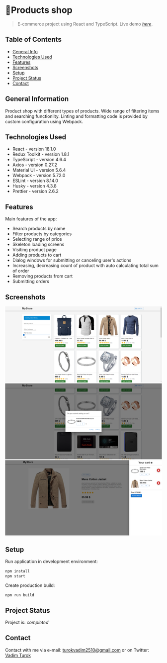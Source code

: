 # 🏪Products shop
> E-commerce project using React and TypeScript.
> Live demo [_here_](https://vadimturok.github.io/products-shop/#/). <!-- If you have the project hosted somewhere, include the link here. -->

## Table of Contents
* [General Info](#general-information)
* [Technologies Used](#technologies-used)
* [Features](#features)
* [Screenshots](#screenshots)
* [Setup](#setup)
* [Project Status](#project-status)
* [Contact](#contact)
<!-- * [License](#license) -->


## General Information
Product shop with different types of products. Wide range of filtering items and searching functionlity.
Linting and formatting code is provided by custom configuration using Webpack.


## Technologies Used
- React - version 18.1.0
- Redux Toolkit - version 1.8.1
- TypeScript - version 4.6.4
- Axios - version 0.27.2
- Material UI - version 5.6.4
- Webpack - version 5.72.0
- ESLint - version 8.14.0
- Husky - version 4.3.8
- Prettier - version 2.6.2


## Features
Main features of the app:
- Search products by name
- Filter products by categories
- Selecting range of price
- Skeleton loading screens
- Visiting product page
- Adding products to cart
- Dialog windows for submitting or canceling user's actions
- Increasing, decreasing count of product with auto calculating total sum of order
- Removing products from cart
- Submitting orders


## Screenshots
<img src="./demo/demo_1.png" width="800" title="hover text">
<img src="./demo/demo_2.png" width="800" title="hover text">
<img src="./demo/demo_3.png" width="800" title="hover text">
<!-- If you have screenshots you'd like to share, include them here. -->


## Setup
Run application in development environment:
```
npm install
npm start
```
Create production build:
```
npm run build
```


## Project Status
Project is: _completed_


## Contact
Contact with me via e-mail: turokvadim2510@gmail.com or on Twitter: [Vadim Turok](https://twitter.com/stefanio228)

